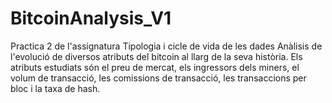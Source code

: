 # BitcoinAnalysis_V1
Practica 2 de l'assignatura Tipologia i cicle de vida de les dades
Anàlisis de l'evolució de diversos atributs del bitcoin al llarg de la seva història. Els atributs estudiats són el preu de mercat, els ingressors dels miners, el volum de transacció, les comissions de transacció, les transaccions per bloc i la taxa de hash.
